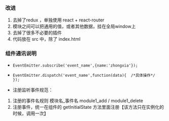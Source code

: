 ### 改进
1. 去掉了redux ，单独使用 react + react-router
2. 模块之间可以把通用的值，或者其他数据，挂在全局window上
3. 去掉了很多不必要的插件
4. 代码放在 src 中，除了 index.html

### 组件通讯说明
- ``EventEmitter.subscribe('event_name',{name:'zhongxia'});``
- ``EventEmitter.dispatch('event_name',function(data){  /*具体操作*/  });``

- 注册监听事件规范：
 1. 注册的事件名规则   模块名_事件名  module1_add  / module1_delete  
 2. 注册事件，统一在组件的  getInitialState  方法里面注册【该方法只在实例化的时候，调用一次】